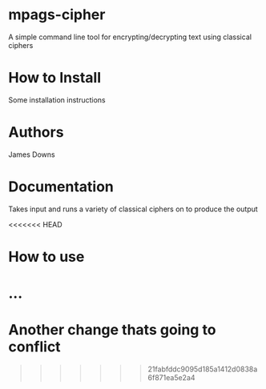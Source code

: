 # mpags-cipher
A simple command line tool for encrypting/decrypting text using classical ciphers

# How to Install
Some installation instructions

# Authors
James Downs

# Documentation
Takes input and runs a variety of classical ciphers on to produce the output

<<<<<<< HEAD
# How to use
...
=======
# Another change thats going to conflict
>>>>>>> 21fabfddc9095d185a1412d0838a6f871ea5e2a4
